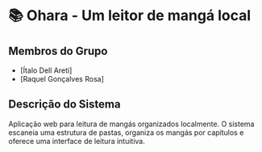 # 📚 Ohara - Um leitor de mangá local

## Membros do Grupo
- [Ítalo Dell Areti]
- [Raquel Gonçalves Rosa]

## Descrição do Sistema
Aplicação web para leitura de mangás organizados localmente. O sistema escaneia uma estrutura de pastas, organiza os mangás por capítulos e oferece uma interface de leitura intuitiva.
